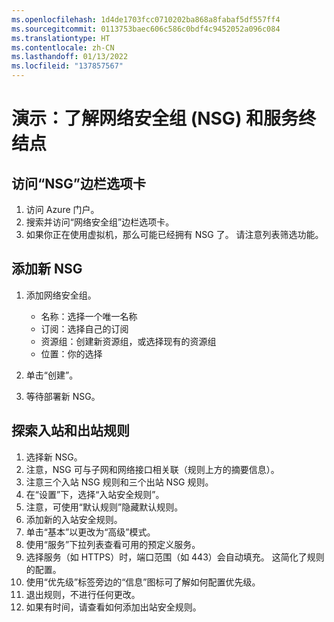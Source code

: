 ```yaml
---
ms.openlocfilehash: 1d4de1703fcc0710202ba868a8fabaf5df557ff4
ms.sourcegitcommit: 0113753baec606c586c0bdf4c9452052a096c084
ms.translationtype: HT
ms.contentlocale: zh-CN
ms.lasthandoff: 01/13/2022
ms.locfileid: "137857567"
---
```

# <a name="demonstration-explore-network-security-groups-nsgs-and-service-endpoints"></a>演示：了解网络安全组 (NSG) 和服务终结点

## <a name="access-the-nsgs-blade"></a>访问“NSG”边栏选项卡

1. 访问 Azure 门户。
2. 搜索并访问“网络安全组”边栏选项卡。
3. 如果你正在使用虚拟机，那么可能已经拥有 NSG 了。 请注意列表筛选功能。

## <a name="add-a-new-nsg"></a>添加新 NSG

1. 添加网络安全组。

    + 名称：选择一个唯一名称
    + 订阅：选择自己的订阅
    + 资源组：创建新资源组，或选择现有的资源组
    + 位置：你的选择

2. 单击“创建”。

3. 等待部署新 NSG。

## <a name="explore-inbound-and-outbound-rules"></a>探索入站和出站规则

1. 选择新 NSG。
2. 注意，NSG 可与子网和网络接口相关联（规则上方的摘要信息）。
3. 注意三个入站 NSG 规则和三个出站 NSG 规则。
4. 在“设置”下，选择“入站安全规则”。
5. 注意，可使用“默认规则”隐藏默认规则。
6. 添加新的入站安全规则。
7. 单击“基本”以更改为“高级”模式。
8. 使用“服务”下拉列表查看可用的预定义服务。
9. 选择服务（如 HTTPS）时，端口范围（如 443）会自动填充。 这简化了规则的配置。
10. 使用“优先级”标签旁边的“信息”图标可了解如何配置优先级。
11. 退出规则，不进行任何更改。 
12. 如果有时间，请查看如何添加出站安全规则。